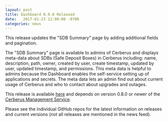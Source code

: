 ```yaml
---
layout: post
title: Dashboard 0.9.0 Released
date:   2017-01-23 12:00:00 -0700
categories: news
---
```


This release updates the "SDB Summary" page by adding additional fields and pagination.  

The "SDB Summary" page is available to admins of Cerberus and displays meta-data about SDBs (Safe
Deposit Boxes) in Cerberus including: name, description, path, owner, created by user, create 
timestamp, updated by user, updated timestamp, and permissions.  This meta data is helpful to
admins because the Dashboard enables the self-service setting up of applications and secrets. The
meta data lets an admin find out about current usage of Cerberus and who to contact about upgrades
and outages.
 
This release is available <a target="_blank" onclick="trackOutboundLink('https://github.com/Nike-Inc/cerberus-management-dashboard/releases')" href="https://github.com/Nike-Inc/cerberus-management-dashboard/releases">here</a> and depends on
version 0.8.0 or newer of the <a target="_blank" onclick="trackOutboundLink('https://github.com/Nike-Inc/cerberus-management-service')" href="https://github.com/Nike-Inc/cerberus-management-service">Cerberus Management Service</a>.

Please see the individual GitHub repos for the latest information on releases and current versions
(not all releases are mentioned in the news feed).